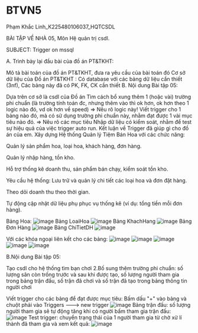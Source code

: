 # BTVN5
Phạm Khắc Linh_K225480106037_HQTCSDL

BÀI TẬP VỀ NHÀ 05, Môn Hệ quản trị csdl.

SUBJECT: Trigger on mssql

A. Trình bày lại đầu bài của đồ án PT&TKHT:

Mô tả bài toán của đồ án PT&TKHT, đưa ra yêu cầu của bài toán đó
Cơ sở dữ liệu của Đồ án PT&TKHT : Có database với các bảng dữ liệu cần thiết (3nf), Các bảng này đã có PK, FK, CK cần thiết
B. Nội dung Bài tập 05:

Dựa trên cơ sở là csdl của Đồ án
Tìm cách bổ xung thêm 1 (hoặc vài) trường phi chuẩn (là trường tính toán đc, nhưng thêm vào thì ok hơn, ok hơn theo 1 logic nào đó, vd ok hơn về speed) => Nêu rõ logic này!
Viết trigger cho 1 bảng nào đó, mà có sử dụng trường phi chuẩn này, nhằm đạt được 1 vài mục tiêu nào đó. => Nêu rõ các mục tiêu
Nhập dữ liệu có kiểm soát, nhằm để test sự hiệu quả của việc trigger auto run.
Kết luận về Trigger đã giúp gì cho đồ án của em.
Xây dựng Hệ thống Quản lý Tiệm Bán Hoa với các chức năng:

Quản lý sản phẩm hoa, loại hoa, khách hàng, đơn hàng.

Quản lý nhập hàng, tồn kho.

Hỗ trợ thống kê doanh thu, sản phẩm bán chạy, kiểm soát tồn kho.

Yêu cầu hệ thống:
Lưu trữ và quản lý chi tiết các loại hoa và đơn đặt hàng.

Theo dõi doanh thu theo thời gian.

Tự động cập nhật dữ liệu phụ phục vụ thống kê (ví dụ: tổng tiền mỗi đơn hàng).

Bảng Hoa:
![image](https://github.com/user-attachments/assets/322c7457-7d36-4479-9a8b-3895c717317e)
Bảng LoaiHoa
![image](https://github.com/user-attachments/assets/f4d0eb24-f9e2-4447-9519-1869ed086d7d)
Bảng KhachHang
![image](https://github.com/user-attachments/assets/4b97b457-18a4-463a-9f29-bb3baeb12c8e)
Bảng Đơn Hàng
![image](https://github.com/user-attachments/assets/ae7e2c88-44a3-429b-ab5a-0d6af5b985ab)
Bảng ChiTietDH
![image](https://github.com/user-attachments/assets/bd522f27-6777-4476-bc44-860b81f068e1)

Với các khóa ngoại liên kết cho các bảng:
![image](https://github.com/user-attachments/assets/471604e2-61ef-43f4-bf88-dcc2a0951556)
![image](https://github.com/user-attachments/assets/77930cf1-f9a8-435f-b5cc-45da52b91829)
![image](https://github.com/user-attachments/assets/5bf14271-3772-48b0-8216-6d148cf75a5d)
![image](https://github.com/user-attachments/assets/d752fc42-faa1-4a6c-80cd-6d8522c9bbb7)
![image](https://github.com/user-attachments/assets/c2d72c1d-4335-469e-8662-ba6ec9dab88d)

B.Nội dung Bài tập 05:

Tạo csdl cho hệ thống tìm bạn chơi
2.Bố sung thêm trường phi chuẩn: số lượng sân còn trống trước và sau khi được tạo, số lượng người tham gia trong bảng trận đấu, số trận đã chơi và số trận đã tạo trong bảng thông tin người chơi

Viết trigger cho các bảng để đạt được mục tiêu:
Bấm dấu "+" vào bảng và chuột phải vào Triggers ---> new trigger
![image](https://github.com/user-attachments/assets/fb07b18b-20bc-4319-b2f1-14293c66f03f)
Bảng trận đấu: số lượng người tham gia sẽ tự động tăng khi có người bấm tham gia trận đấu:
![image](https://github.com/user-attachments/assets/db2101bb-0241-4af1-bcdc-48bb26f63022)
Test trigger: chuyển trạng thái của 1 người tham gia từ chờ xử lí thành đã tham gia và xem kết quả:
![image](https://github.com/user-attachments/assets/46447713-d96e-4c6a-96cf-1f418ea42c07)


